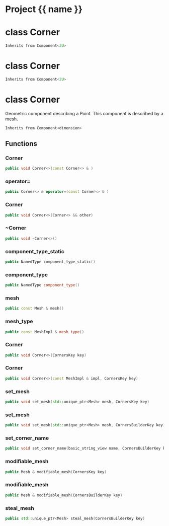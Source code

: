 <script setup>
import {useRoute} from 'vitepress'
const {path} = useRoute()
const tokens = path.split('/')
const words = tokens[2].split('-');
for (let i = 0; i < words.length; i++) {
    words[i] = words[i].charAt(0).toUpperCase() + words[i].slice(1);
    words[i] = words[i].replace('geode', 'Geode')
}
const name = words.join('-');
</script>
# Project {{ name }}

# class Corner


```cpp
Inherits from Component<3U>
```



# class Corner


```cpp
Inherits from Component<2U>
```



# class Corner


 Geometric component describing a Point. This component is described by a mesh.



```cpp
Inherits from Component<dimension>
```



## Functions

### Corner

```cpp
public void Corner<>(const Corner<> & )
```


### operator=

```cpp
public Corner<> & operator=(const Corner<> & )
```


### Corner

```cpp
public void Corner<>(Corner<> && other)
```


### ~Corner

```cpp
public void ~Corner<>()
```


### component_type_static

```cpp
public NamedType component_type_static()
```


### component_type

```cpp
public NamedType component_type()
```


### mesh

```cpp
public const Mesh & mesh()
```


### mesh_type

```cpp
public const MeshImpl & mesh_type()
```


### Corner

```cpp
public void Corner<>(CornersKey key)
```


### Corner

```cpp
public void Corner<>(const MeshImpl & impl, CornersKey key)
```


### set_mesh

```cpp
public void set_mesh(std::unique_ptr<Mesh> mesh, CornersKey key)
```


### set_mesh

```cpp
public void set_mesh(std::unique_ptr<Mesh> mesh, CornersBuilderKey key)
```


### set_corner_name

```cpp
public void set_corner_name(basic_string_view name, CornersBuilderKey key)
```


### modifiable_mesh

```cpp
public Mesh & modifiable_mesh(CornersKey key)
```


### modifiable_mesh

```cpp
public Mesh & modifiable_mesh(CornersBuilderKey key)
```


### steal_mesh

```cpp
public std::unique_ptr<Mesh> steal_mesh(CornersBuilderKey key)
```




